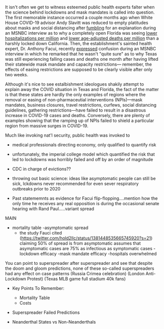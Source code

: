 It isn't often we get to witness esteemed public health experts falter when the science behind lockdowns and mask mandates is called into question. The first memorable instance occurred a couple months ago when White House COVID-19 advisor Andy Slavitt was reduced to empty platitudes about masks and social distancing after [fumbling](https://twitter.com/tomselliott/status/1362048016560062466?s=20) for an explanation during an MSNBC interview as to why a completely open Florida was seeing [lower hospitalizations per million](https://cdn.mises.org/roz1.png) and [lower age-adjusted deaths per million](https://pbs.twimg.com/media/ExvLaPnWUAU14K-?format=jpg&name=large) than a harshly locked down California. Then, the establishment's sainted health expert, Dr. Anthony Facui, recently [expressed](https://twitter.com/Izzy_B911/status/1381071918502141952?s=20) confusion during an MSNBC interview in which he remarked that he wasn't "quite sure" as to why Texas was still experiencing falling cases and deaths one month after having lifted their statewide mask mandate and capacity restrictions&mdash; remember, the effects of easing restrictions are supposed to be clearly visible after only two weeks. 

Although it's nice to see estalbishment ideologues shakily attempt to explain away the COVID situation in Texas and Florida, the fact of the matter is that these states are hardly the only examples of regions where the removal or easing of non-pharmaceutial interventions (NPIs)&mdash;mask mandates, business closures, travel restrictions, curfews, social distancing guidelines, gathering restrictions&mdash;have failed to result in a disastrous increase in COVID-19 cases and deaths. Conversely, there are plenty of examples showing that the ramping up of NPIs failed to shield a particular region from massive surges in COVID-19. 



Much like invoking nat'l security, public health was invoked to 

- medical professionals directing economy, only qualified to quantify risk
-   unfortunately, the imperial college model which quantified the risk that led to lockdowns was horribly failed and off by an order of magnitude
-   CDC in charge of evictions??

- throwing out basic science: ideas like asymptomatic people can still be sick, lckdowns never recommended for even sever respiratory outbreaks prior to 2020
-   Past statememnts as evidence for Facui flip-flopping....mention how the only time he receives any real opposition is during the occasional senate hearing with Rand Paul.....variant spread

MAIN
- mortality table
-asymptomatic spread
  - the study Fauci cited (https://twitter.com/hold2llc/status/1381448535665745920?s=21) claiming 50% of spread is from asymptomatic assumes that asymptomatic cases are 75% as infectious as symptomatic cases
-lockdown efficacy
-mask mandate efficacy
-hospitals overwhelmed

You can point to superspreader after superspreader and see that despite the doom and gloom predictions, none of these so-called superspreaders had any effect on case patterns
(Russia Crimea celebration)
(London Anti-Lockdown Protest)
(Texas MLB game full stadium 40k fans)

- Key Points To Remember:
  - Mortality Table
  - Costs

- Superspreader Failed Predictions
- Neanderthal States vs Non-Neanderthals
